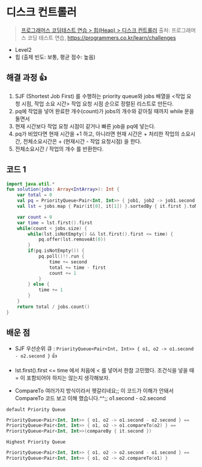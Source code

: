 # 디스크 컨트롤러

> [프로그래머스 코딩테스트 연습 > 힙(Heap) > 디스크 컨트롤러](https://programmers.co.kr/learn/courses/30/lessons/42627)
> 출처: 프로그래머스 코딩 테스트 연습, https://programmers.co.kr/learn/challenges

- Level2
- 힙 (출제 빈도: 보통, 평균 점수: 높음)

## 해결 과정  👍

1. SJF (Shortest Job First) 를 수행하는 priority queue와 jobs 배열을 <작업 요청 시점, 작업 소요 시간> 작업 요청 시점 순으로 정렬된 리스트로 만든다.
2. pq에 작업을 넣어 완료한 개수(count)가 jobs의 개수와 같아질 때까지 while 문을 돌면서
3. 현재 시간보다 작업 요청 시점이 같거나 빠른 job을 pq에 넣는다.
4. pq가 비었다면 현재 시간을 +1 하고, 아니라면 현재 시간은 + 처리한 작업의 소요시간, 전체소요시간은 + (현재시간 - 작업 요청시점) 을 한다.
5. 전체소요시간 / 작업의 개수 를 반환한다.

## 코드 1

```kotlin
import java.util.*
fun solution(jobs: Array<IntArray>): Int {
    var total = 0
    val pq = PriorityQueue<Pair<Int, Int>> { job1, job2 -> job1.second - job2.second } // SJF
    val lst = jobs.map { Pair(it[0], it[1]) }.sortedBy { it.first }.toMutableList()

    var count = 0
    var time = lst.first().first
    while(count < jobs.size) {
        while(lst.isNotEmpty() && lst.first().first <= time) {
            pq.offer(lst.removeAt(0))
        }
        if(pq.isNotEmpty()) {
            pq.poll()!!.run {
                time += second
                total += time - first
                count += 1
            }
        } else {
            time += 1
        }
    }
    return total / jobs.count()
}
```

## 배운 점

- SJF 우선순위 큐 : `PriorityQueue<Pair<Int, Int>> { o1, o2 -> o1.second - o2.second }` 👍

- lst.first().first <= time 에서 처음에 < 를 넣어서 한참 고민했다. 조건식을 넣을 때 = 이 포함되어야 하지는 않는지 생각해보자.

- CompareTo 여러가지 방식이라서 헷갈리네요;; 이 코드가 이해가 안돼서 CompareTo 코드 보고 이해 했습니다.^^;; o1.second - o2.second

`default Priority Queue`
```kotlin
PriorityQueue<Pair<Int, Int>> { o1, o2 -> o1.second - o2.second } == 
PriorityQueue<Pair<Int, Int>> { o1, o2 -> o1.compareTo(o2) } == 
PriorityQueue<Pair<Int, Int>>(compareBy { it.second })
```

`Highest Priority Queue`
```kotlin
PriorityQueue<Pair<Int, Int>> { o1, o2 -> o2.second - o1.second } == 
PriorityQueue<Pair<Int, Int>> { o1, o2 -> o2.compareTo(o1) } 
```
